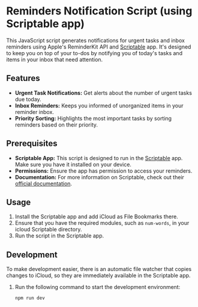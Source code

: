 # Reminders Notification Script (using Scriptable app)

This JavaScript script generates notifications for urgent tasks and inbox reminders using Apple's ReminderKit API and [Scriptable](https://scriptable.app/) app. It's designed to keep you on top of your to-dos by notifying you of today's tasks and items in your inbox that need attention.

## Features

- **Urgent Task Notifications:** Get alerts about the number of urgent tasks due today.
- **Inbox Reminders:** Keeps you informed of unorganized items in your reminder inbox.
- **Priority Sorting:** Highlights the most important tasks by sorting reminders based on their priority.

## Prerequisites

- **Scriptable App:** This script is designed to run in the [Scriptable](https://scriptable.app/) app. Make sure you have it installed on your device.
- **Permissions:** Ensure the app has permission to access your reminders.
- **Documentation:** For more information on Scriptable, check out their [official documentation](https://docs.scriptable.app/).

## Usage

1. Install the Scriptable app and add iCloud as File Bookmarks there.
2. Ensure that you have the required modules, such as `num-words`, in your icloud Scriptable directory.
3. Run the script in the Scriptable app.

## Development

To make development easier, there is an automatic file watcher that copies changes to iCloud, so they are immediately available in the Scriptable app.

1. Run the following command to start the development environment:
   ```bash
   npm run dev
   ```
